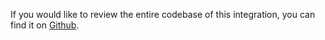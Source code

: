 If you would like to review the entire codebase of this integration, you can find it on [Github](https://github.com/flutterwave-dev/rave-angular).